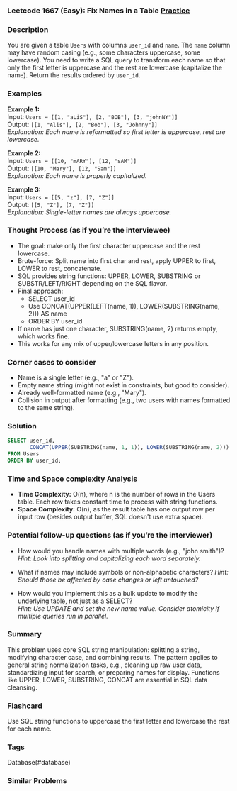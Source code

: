 ### Leetcode 1667 (Easy): Fix Names in a Table [Practice](https://leetcode.com/problems/fix-names-in-a-table)

### Description  
You are given a table `Users` with columns `user_id` and `name`. The `name` column may have random casing (e.g., some characters uppercase, some lowercase). You need to write a SQL query to transform each name so that only the first letter is uppercase and the rest are lowercase (capitalize the name). Return the results ordered by `user_id`.

### Examples  

**Example 1:**  
Input: `Users = [[1, "aLiS"], [2, "BOB"], [3, "johnNY"]]`  
Output: `[[1, "Alis"], [2, "Bob"], [3, "Johnny"]]`  
*Explanation: Each name is reformatted so first letter is uppercase, rest are lowercase.*

**Example 2:**  
Input: `Users = [[10, "mARY"], [12, "sAM"]]`  
Output: `[[10, "Mary"], [12, "Sam"]]`  
*Explanation: Each name is properly capitalized.*

**Example 3:**  
Input: `Users = [[5, "z"], [7, "Z"]]`  
Output: `[[5, "Z"], [7, "Z"]]`  
*Explanation: Single-letter names are always uppercase.*


### Thought Process (as if you’re the interviewee)  
- The goal: make only the first character uppercase and the rest lowercase.
- Brute-force: Split name into first char and rest, apply UPPER to first, LOWER to rest, concatenate.
- SQL provides string functions: UPPER, LOWER, SUBSTRING or SUBSTR/LEFT/RIGHT depending on the SQL flavor.
- Final approach:
  - SELECT user_id
  - Use CONCAT(UPPER(LEFT(name, 1)), LOWER(SUBSTRING(name, 2))) AS name
  - ORDER BY user_id
- If name has just one character, SUBSTRING(name, 2) returns empty, which works fine.
- This works for any mix of upper/lowercase letters in any position.


### Corner cases to consider  
- Name is a single letter (e.g., "a" or "Z").
- Empty name string (might not exist in constraints, but good to consider).
- Already well-formatted name (e.g., "Mary").
- Collision in output after formatting (e.g., two users with names formatted to the same string).


### Solution

```sql
SELECT user_id,
       CONCAT(UPPER(SUBSTRING(name, 1, 1)), LOWER(SUBSTRING(name, 2))) AS name
FROM Users
ORDER BY user_id;
```


### Time and Space complexity Analysis  

- **Time Complexity:** O(n), where n is the number of rows in the Users table. Each row takes constant time to process with string functions.
- **Space Complexity:** O(n), as the result table has one output row per input row (besides output buffer, SQL doesn't use extra space).


### Potential follow-up questions (as if you’re the interviewer)  

- How would you handle names with multiple words (e.g., "john smith")?
  *Hint: Look into splitting and capitalizing each word separately.*

- What if names may include symbols or non-alphabetic characters?
  *Hint: Should those be affected by case changes or left untouched?*

- How would you implement this as a bulk update to modify the underlying table, not just as a SELECT?  
  *Hint: Use UPDATE and set the new name value. Consider atomicity if multiple queries run in parallel.*

### Summary
This problem uses core SQL string manipulation: splitting a string, modifying character case, and combining results. The pattern applies to general string normalization tasks, e.g., cleaning up raw user data, standardizing input for search, or preparing names for display. Functions like UPPER, LOWER, SUBSTRING, CONCAT are essential in SQL data cleansing.


### Flashcard
Use SQL string functions to uppercase the first letter and lowercase the rest for each name.

### Tags
Database(#database)

### Similar Problems
